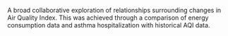 A broad collaborative exploration of relationships surrounding changes in Air Quality Index. This was achieved through a comparison of energy consumption data and asthma hospitalization with historical AQI data.